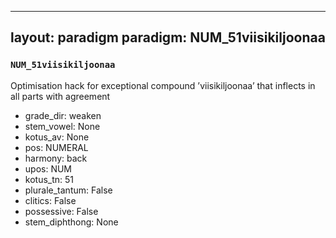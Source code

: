 
---
layout: paradigm
paradigm: NUM_51viisikiljoonaa
---
### ` NUM_51viisikiljoonaa `

Optimisation hack for exceptional compound ’viisikiljoonaa’ that inflects in all parts with agreement
* grade_dir: weaken
* stem_vowel: None
* kotus_av: None
* pos: NUMERAL
* harmony: back
* upos: NUM
* kotus_tn: 51
* plurale_tantum: False
* clitics: False
* possessive: False
* stem_diphthong: None
